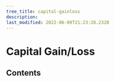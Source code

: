 ```yaml
---
tree_title: capital-gainloss
description: 
last_modified: 2022-06-09T21:23:28.2328
---
```


# Capital Gain/Loss

## Contents

